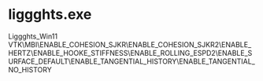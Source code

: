 # liggghts.exe
Liggghts_Win11
VTK\MBI\ENABLE_COHESION_SJKR\ENABLE_COHESION_SJKR2\ENABLE_HERTZ\ENABLE_HOOKE_STIFFNESS\ENABLE_ROLLING_ESPD2\ENABLE_SURFACE_DEFAULT\ENABLE_TANGENTIAL_HISTORY\ENABLE_TANGENTIAL_NO_HISTORY
